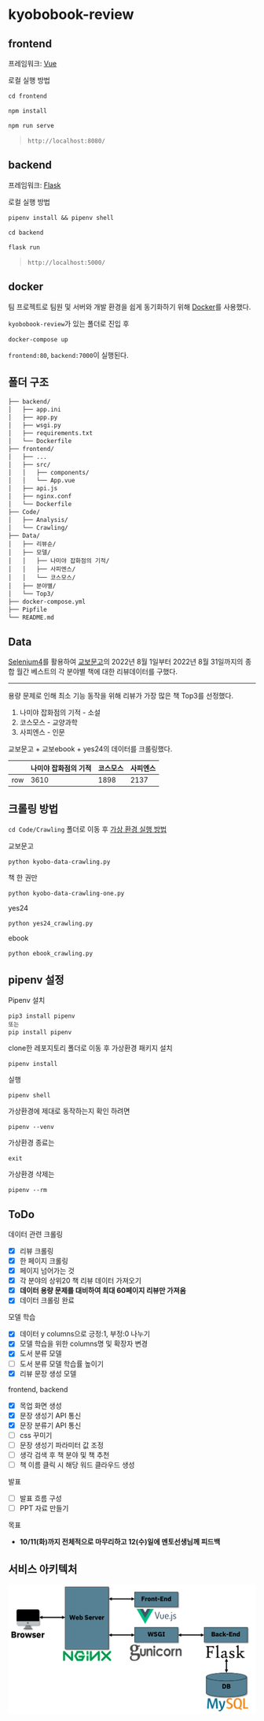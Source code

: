 # kyobobook-review

## frontend

프레임워크: [Vue](https://cli.vuejs.org/)

로컬 실행 방법

```
cd frontend
```

```
npm install
```

```
npm run serve
```

> `http://localhost:8080/`

## backend

프레임워크: [Flask](https://flask.palletsprojects.com/en/2.2.x/)

로컬 실행 방법

```
pipenv install && pipenv shell
```

```
cd backend
```

```
flask run
```

> `http://localhost:5000/`

## docker

팀 프로젝트로 팀원 및 서버와 개발 환경을 쉽게 동기화하기 위해 [Docker](https://www.docker.com/)를 사용했다.

`kyobobook-review`가 있는 폴더로 진입 후

```
docker-compose up
```

`frontend:80`, `backend:7000`이 실행된다.

## 폴더 구조

```
├── backend/
│   ├── app.ini
│   ├── app.py
│   ├── wsgi.py
│   ├── requirements.txt
│   └── Dockerfile
├── frontend/
│   ├── ...
│   ├── src/
│   │   ├── components/
│   │   └── App.vue
│   ├── api.js
│   ├── nginx.conf
│   └── Dockerfile
├── Code/
│   ├── Analysis/
│   └── Crawling/
├── Data/
│   ├── 리뷰순/
│   ├── 모델/
│   │   ├── 나미야 잡화점의 기적/
│   │   ├── 사피엔스/
│   │   └── 코스모스/
│   ├── 분야별/
│   └── Top3/
├── docker-compose.yml
├── Pipfile
└── README.md
```

## Data

[Selenium4](https://www.selenium.dev/)를 활용하여 [교보문고](http://www.kyobobook.co.kr/index.laf)의 2022년 8월 1일부터 2022년 8월 31일까지의 종합 월간 베스트의 각 분야별 책에 대한 리뷰데이터를 구했다.

---

용량 문제로 인해 최소 기능 동작을 위해 리뷰가 가장 많은 책 Top3를 선정했다.

1. 나미야 잡화점의 기적 - 소설
2. 코스모스 - 교양과학
3. 사피엔스 - 인문

교보문고 + 교보ebook + yes24의 데이터를 크롤링했다.

|     | 나미야 잡화점의 기적 | 코스모스 | 사피엔스 |
| --- | -------------------- | -------- | -------- |
| row | 3610                 | 1898     | 2137     |

## 크롤링 방법

`cd Code/Crawling` 폴더로 이동 후 [가상 환경 실행 방법](Code/Crawling/readme.md)

교보문고

```
python kyobo-data-crawling.py
```

책 한 권만

```
python kyobo-data-crawling-one.py
```

yes24

```
python yes24_crawling.py
```

ebook

```
python ebook_crawling.py
```

## pipenv 설정

Pipenv 설치

```
pip3 install pipenv
또는
pip install pipenv
```

clone한 레포지토리 폴더로 이동 후 가상환경 패키지 설치

```
pipenv install
```

실행

```
pipenv shell
```

가상환경에 제대로 동작하는지 확인 하려면

```
pipenv --venv
```

가상환경 종료는

```
exit
```

가상환경 삭제는

```
pipenv --rm
```

## ToDo

데이터 관련 크롤링

- [x] 리뷰 크롤링
- [x] 한 페이지 크롤링
- [x] 페이지 넘어가는 것
- [x] 각 분야의 상위20 책 리뷰 데이터 가져오기
- [x] **데이터 용량 문제를 대비하여 최대 60페이지 리뷰만 가져옴**
- [x] 데이터 크롤링 완료

모델 학습

- [x] 데이터 y columns으로 긍정:1, 부정:0 나누기
- [x] 모델 학습을 위한 columns명 및 확장자 변경
- [x] 도서 분류 모델
- [ ] 도서 분류 모델 학습률 높이기
- [x] 리뷰 문장 생성 모델

frontend, backend

- [x] 목업 화면 생성
- [x] 문장 생성기 API 통신
- [x] 문장 분류기 API 통신
- [ ] css 꾸미기
- [ ] 문장 생성기 파라미터 값 조정
- [ ] 생각 검색 후 책 분야 및 책 추천
- [ ] 책 이름 클릭 시 해당 워드 클라우드 생성

발표

- [ ] 발표 흐름 구성
- [ ] PPT 자료 만들기

목표
  
  - **10/11(화)까지 전체적으로 마무리하고 12(수)일에 멘토선생님께 피드백** 

## 서비스 아키텍처

![서비스_아키텍처](./img/서비스_아키텍처.png)
